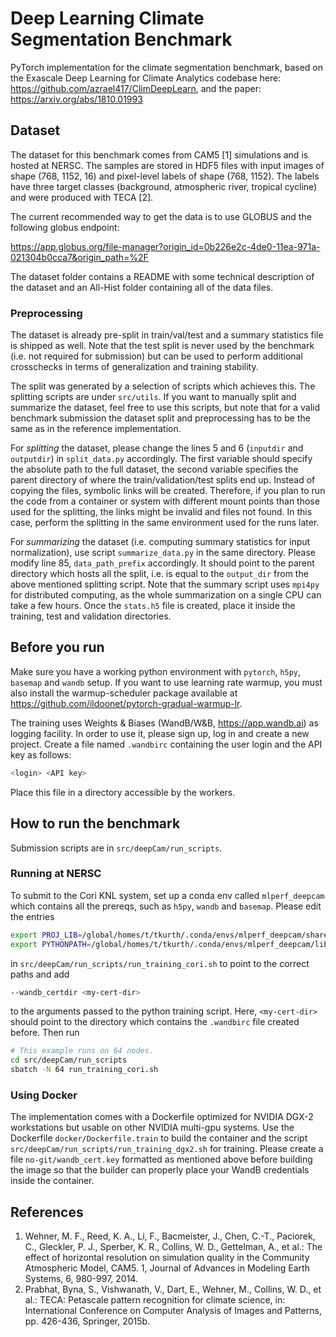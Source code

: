 # Deep Learning Climate Segmentation Benchmark

PyTorch implementation for the climate segmentation benchmark, based on the
Exascale Deep Learning for Climate Analytics codebase here:
https://github.com/azrael417/ClimDeepLearn, and the paper:
https://arxiv.org/abs/1810.01993

## Dataset

The dataset for this benchmark comes from CAM5 [1] simulations and is hosted at
NERSC. The samples are stored in HDF5 files with input images of shape
(768, 1152, 16) and pixel-level labels of shape (768, 1152). The labels have
three target classes (background, atmospheric river, tropical cycline) and were
produced with TECA [2].

The current recommended way to get the data is to use GLOBUS and the following
globus endpoint:

https://app.globus.org/file-manager?origin_id=0b226e2c-4de0-11ea-971a-021304b0cca7&origin_path=%2F

The dataset folder contains a README with some technical description of the
dataset and an All-Hist folder containing all of the data files.

### Preprocessing
The dataset is already pre-split in train/val/test and a summary statistics file is shipped as well. Note that the test split is never used by the benchmark (i.e. not required for submission) but can be used to perform additional crosschecks in terms of generalization and training stability.

The split was generated by a selection of scripts which achieves this. The splitting scripts are under `src/utils`. If you want to manually split and summarize the dataset, feel free to use this scripts, but note that for a valid benchmark submission the dataset split and preprocessing has to be the same as in the reference implementation.

For *splitting* the dataset, please change the lines 5 and 6 (`inputdir` and `outputdir`) in `split_data.py` accordingly. The first variable should specify the absolute path to the full dataset, the second variable specifies the parent directory of where the train/validation/test splits end up. Instead of copying the files, symbolic links will be created. Therefore, if you plan to run the code from a container or system with different mount points than those used for the splitting, the links might be invalid and files not found. In this case, perform the splitting in the same environment used for the runs later.

For *summarizing* the dataset (i.e. computing summary statistics for input normalization), use script `summarize_data.py` in the same directory. Please modify line 85, `data_path_prefix` accordingly. It should point to the parent directory which hosts all the split, i.e. is equal to the `output_dir` from the above mentioned splitting script. Note that the summary script uses `mpi4py` for distributed computing, as the whole summarization on a single CPU can take a few hours. Once the `stats.h5` file is created, place it inside the training, test and validation directories.

## Before you run

Make sure you have a working python environment with `pytorch`, `h5py`, `basemap` and `wandb` setup. 
If you want to use learning rate warmup, you must also install the warmup-scheduler package
available at https://github.com/ildoonet/pytorch-gradual-warmup-lr.

The training uses Weights & Biases (WandB/W&B, https://app.wandb.ai) as logging facility. 
In order to use it, please sign up, log in and create a new project. 
Create a file named `.wandbirc` containing the user login and the API key as follows:

```bash
<login> <API key>
```

Place this file in a directory accessible by the workers.

## How to run the benchmark

Submission scripts are in `src/deepCam/run_scripts`.

### Running at NERSC

To submit to the Cori KNL system, set up a conda env called
`mlperf_deepcam` which contains all the prereqs, such as `h5py`, `wandb` and `basemap`.
Please edit the entries

```bash
export PROJ_LIB=/global/homes/t/tkurth/.conda/envs/mlperf_deepcam/share/basemap
export PYTHONPATH=/global/homes/t/tkurth/.conda/envs/mlperf_deepcam/lib/python3.7/site-packages:${PYTHONPATH}
```

in `src/deepCam/run_scripts/run_training_cori.sh` to point to the correct paths and add 

```bash
--wandb_certdir <my-cert-dir>
```
to the arguments passed to the python training script. Here, `<my-cert-dir>`
should point to the directory which contains the `.wandbirc` file created before.
Then run

```bash
# This example runs on 64 nodes.
cd src/deepCam/run_scripts
sbatch -N 64 run_training_cori.sh
```

### Using Docker

The implementation comes with a Dockerfile optimized for NVIDIA DGX-2 workstations but usable on 
other NVIDIA multi-gpu systems. Use the Dockerfile 
`docker/Dockerfile.train` to build the container and the script `src/deepCam/run_scripts/run_training_dgx2.sh`
for training. Please create a file `no-git/wandb_cert.key` 
formatted as mentioned above before building the image so that the builder can properly place your WandB credentials inside the container.

## References

1. Wehner, M. F., Reed, K. A., Li, F., Bacmeister, J., Chen, C.-T., Paciorek, C., Gleckler, P. J., Sperber, K. R., Collins, W. D., Gettelman, A., et al.: The effect of horizontal resolution on simulation quality in the Community Atmospheric Model, CAM5. 1, Journal of Advances in Modeling Earth Systems, 6, 980-997, 2014.
2. Prabhat, Byna, S., Vishwanath, V., Dart, E., Wehner, M., Collins, W. D., et al.: TECA: Petascale pattern recognition for climate science, in: International Conference on Computer Analysis of Images and Patterns, pp. 426-436, Springer, 2015b.

